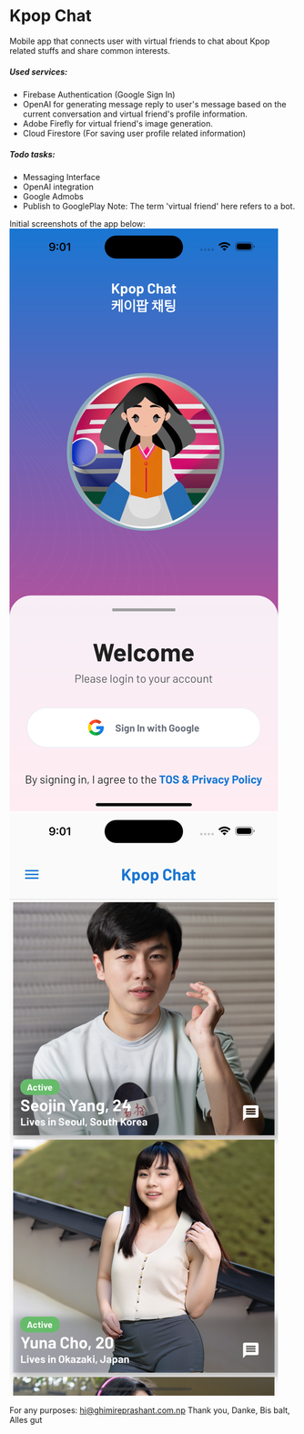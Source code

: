 # Kpop Chat

Mobile app that connects user with virtual friends to chat about Kpop related stuffs and share common interests.

##### Used services:

- Firebase Authentication (Google Sign In)
- OpenAI for generating message reply to user's message based on the current conversation and virtual friend's profile information.
- Adobe Firefly for virtual friend's image generation.
- Cloud Firestore (For saving user profile related information)

##### Todo tasks:

- Messaging Interface
- OpenAI integration
- Google Admobs
- Publish to GooglePlay
  Note: The term 'virtual friend' here refers to a bot.

Initial screenshots of the app below:
![Sign In Screen](/app_screenshots/sign_in_screen.png "SS1")
![Initial Dashboard](/app_screenshots/initial_dashboard.png "SS1")

For any purposes: hi@ghimireprashant.com.np
Thank you, Danke, Bis balt, Alles gut
